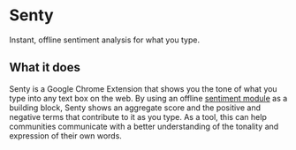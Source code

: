 # Senty
Instant, offline sentiment analysis for what you type.

## What it does
Senty is a Google Chrome Extension that shows you the tone of what you type into any text box on the web. By using an offline [sentiment module](https://github.com/thisandagain/sentiment) as a building block, Senty shows an aggregate score and the positive and negative terms that contribute to it as you type. As a tool, this can help communities communicate with a better understanding of the tonality and expression of their own words.

